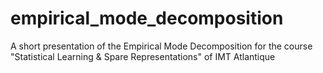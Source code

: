 # empirical_mode_decomposition
A short presentation of the Empirical Mode Decomposition for the course "Statistical Learning &amp; Spare Representations" of IMT Atlantique
